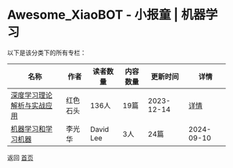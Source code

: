 # Awesome_XiaoBOT - 小报童 | 机器学习

以下是该分类下的所有专栏：

| 名称 | 作者 | 读者数量 | 内容数量 | 更新时间 | 详情 |
|------|------|----------|----------|----------|------|
| [深度学习理论解析与实战应用](https://xiaobot.net/p/deeplearning01?refer=0b133df9-27dc-423b-8101-639049001c13) | 红色石头 | 136人 | 19篇 |  2023-12-14 | [详情](data/deeplearning01.md) |
| [机器学习和学习机器](https://xiaobot.net/p/learningmachine?refer=0b133df9-27dc-423b-8101-639049001c13) | 李光华|David Lee | 3人 | 24篇 |  2024-09-10 | [详情](data/learningmachine.md) |


返回 [首页](../README.md)
